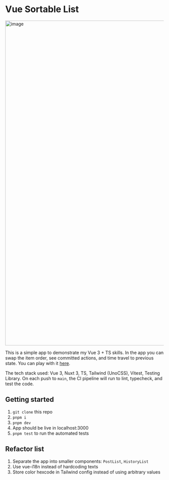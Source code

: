 # Vue Sortable List

<img width="1031" alt="image" src="https://github.com/albertpratomo/vue-sortable-list/assets/25815584/370230e5-0b5f-44a1-9bf9-a30388444a7d">

This is a simple app to demonstrate my Vue 3 + TS skills. In the app you can swap the item order, see committed actions, and time travel to previous state. You can play with it [here](https://vue-sortable-list.vercel.app/).

The tech stack used: Vue 3, Nuxt 3, TS, Tailwind (UnoCSS), Vitest, Testing Library. On each push to `main`, the CI pipeline will run to lint, typecheck, and test the code.

## Getting started

1. `git clone` this repo
1. `pnpm i`
1. `pnpm dev`
1. App should be live in localhost:3000
1. `pnpm test` to run the automated tests

## Refactor list

1. Separate the app into smaller components: `PostList`, `HistoryList`
1. Use vue-i18n instead of hardcoding texts
1. Store color hexcode in Tailwind config instead of using arbitrary values
